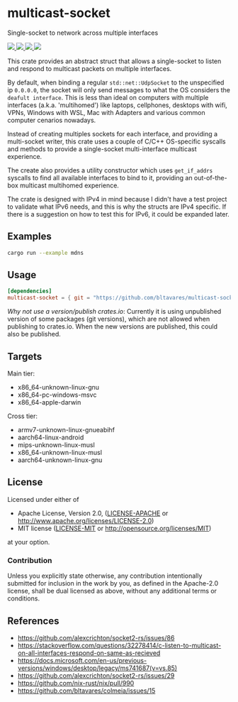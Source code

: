 # multicast-socket

Single-socket to network across multiple interfaces

<a href="https://github.com/bltavares/multicast-socket/actions?query=workflow%3AQuickstart+branch%3Amaster">
    <img src="https://img.shields.io/github/workflow/status/bltavares/multicast-socket/Quickstart/master?label=main%20ci" />
</a>
<a href="https://github.com/bltavares/multicast-socket/actions?query=workflow%3ACross-compile+branch%3Amaster">
    <img src="https://img.shields.io/github/workflow/status/bltavares/multicast-socket/Cross-compile/master?label=cross%20ci" />
</a>
<a href="https://crates.io/crates/multicast-socket">
    <img src="https://img.shields.io/crates/v/multicast-socket.svg" />
</a>
<a href="https://docs.rs/multicast-socket">
    <img src="https://docs.rs/multicast-socket/badge.svg" />
</a>

This crate provides an abstract struct that allows a single-socket to listen and respond to multicast packets on multiple interfaces.

By default, when binding a regular `std::net::UdpSocket` to the unspecified ip `0.0.0.0`, the socket will only send messages to what the OS considers the `deafult interface`.
This is less than ideal on computers with multiple interfaces (a.k.a. 'multihomed') like laptops, cellphones, desktops with wifi, VPNs, Windows with WSL, Mac with Adapters and various common computer cenarios nowadays.

Instead of creating multiples sockets for each interface, and providing a multi-socket writer, this crate uses a couple of C/C++ OS-specific syscalls and methods to provide a single-socket multi-interface multicast experience.

The create also provides a utility constructor which uses `get_if_addrs` syscalls to find all available interfaces to bind to it, providing an out-of-the-box multicast multihomed experience.

The crate is designed with IPv4 in mind because I didn't have a test project to validate what IPv6 needs, and this is why the structs are IPv4 specific. If there is a suggestion on how to test this for IPv6, it could be expanded later.

## Examples

```sh
cargo run --example mdns
```

## Usage

```toml
[dependencies]
multicast-socket = { git = "https://github.com/bltavares/multicast-socket" }
```

*Why not use a version/publish crates.io*: Currently it is using unpublished version of some packages (git versions), which are not allowed when publishing to crates.io. When the new versions are published, this could also be published.

## Targets

Main tier:

- x86_64-unknown-linux-gnu
- x86_64-pc-windows-msvc
- x86_64-apple-darwin

Cross tier:

- armv7-unknown-linux-gnueabihf
- aarch64-linux-android
- mips-unknown-linux-musl
- x86_64-unknown-linux-musl
- aarch64-unknown-linux-gnu

## License

Licensed under either of

- Apache License, Version 2.0, ([LICENSE-APACHE](LICENSE-APACHE) or http://www.apache.org/licenses/LICENSE-2.0)
- MIT license ([LICENSE-MIT](LICENSE-MIT) or http://opensource.org/licenses/MIT)

at your option.

### Contribution

Unless you explicitly state otherwise, any contribution intentionally submitted
for inclusion in the work by you, as defined in the Apache-2.0 license, shall be dual licensed as above, without any
additional terms or conditions.

## References

- <https://github.com/alexcrichton/socket2-rs/issues/86>
- <https://stackoverflow.com/questions/32278414/c-listen-to-multicast-on-all-interfaces-respond-on-same-as-recieved>
- <https://docs.microsoft.com/en-us/previous-versions/windows/desktop/legacy/ms741687(v=vs.85)>
- <https://github.com/alexcrichton/socket2-rs/issues/29>
- <https://github.com/nix-rust/nix/pull/990>
- <https://github.com/bltavares/colmeia/issues/15>
